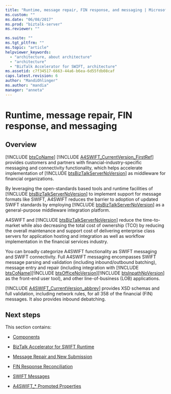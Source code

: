 ```yaml
---
title: "Runtime, message repair, FIN response, and messaging | Microsoft Docs"
ms.custom: ""
ms.date: "06/08/2017"
ms.prod: "biztalk-server"
ms.reviewer: ""

ms.suite: ""
ms.tgt_pltfrm: ""
ms.topic: "article"
helpviewer_keywords: 
  - "architecture, about architecture"
  - "architecture"
  - "BizTalk Accelerator for SWIFT, architecture"
ms.assetid: c7f34517-6663-44a6-b6ea-6d55fdb08caf
caps.latest.revision: 6
author: "MandiOhlinger"
ms.author: "mandia"
manager: "anneta"
---
```

# Runtime, message repair, FIN response, and messaging

## Overview
[!INCLUDE [btsCoName](../../includes/btsconame-md.md)] [!INCLUDE [A4SWIFT_CurrentVersion_FirstRef](../../includes/a4swift-currentversion-firstref-md.md)] provides customers and partners with financial-industry-specific messaging and connectivity functionality, which helps accelerate implementation of [!INCLUDE [btsBizTalkServerNoVersion](../../includes/btsbiztalkservernoversion-md.md)] as middleware for financial organizations.  
  
 By leveraging the open-standards based tools and runtime facilities of [!INCLUDE [btsBizTalkServerNoVersion](../../includes/btsbiztalkservernoversion-md.md)] to implement support for message formats like SWIFT, A4SWIFT reduces the barrier to adoption of updated SWIFT standards by employing [!INCLUDE [btsBizTalkServerNoVersion](../../includes/btsbiztalkservernoversion-md.md)] as a general-purpose middleware integration platform.  
  
 A4SWIFT and [!INCLUDE [btsBizTalkServerNoVersion](../../includes/btsbiztalkservernoversion-md.md)] reduce the time-to-market while also decreasing the total cost of ownership (TCO) by reducing the overall maintenance and support cost of delivering enterprise class servers for application hosting and integration as well as workflow implementation in the financial services industry.  
  
 You can broadly categorize A4SWIFT functionality as SWIFT messaging and SWIFT connectivity. Full A4SWIFT messaging encompasses SWIFT message parsing and validation (including inbound/outbound batching), message entry and repair (including integration with [!INCLUDE [btsCoName](../../includes/btsconame-md.md)][!INCLUDE [btsOfficeNoVersion](../../includes/btsofficenoversion-md.md)][!INCLUDE [btsInpathNoVersion](../../includes/btsinpathnoversion-md.md)] as the front-end user tool), and other line-of-business (LOB) applications.  
  
 [!INCLUDE [A4SWIFT_CurrentVersion_abbrev](../../includes/a4swift-currentversion-abbrev-md.md)] provides XSD schemas and full validation, including network rules, for all 358 of the financial (FIN) messages. It also provides inbound debatching.  

## Next steps  
 This section contains:  
  
-   [Components](components.md)  
  
-   [BizTalk Accelerator for SWIFT Runtime](biztalk-accelerator-for-swift-runtime.md)  
  
-   [Message Repair and New Submission](message-repair-and-new-submission.md)  
  
-   [FIN Response Reconciliation](fin-response-reconciliation.md)  
  
-   [SWIFT Messages](swift-messages.md)

- [A4SWIFT_* Promoted Properties](a4swift-promoted-properties.md)